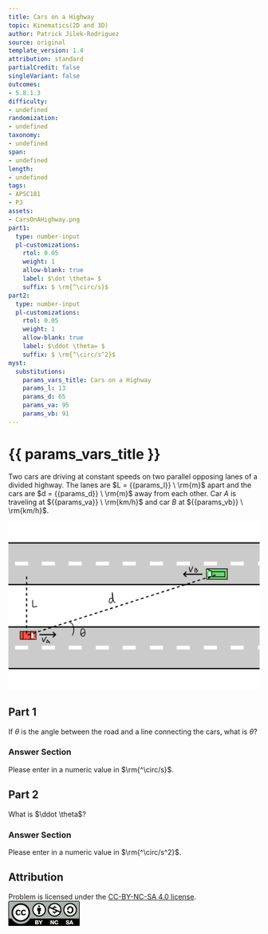 ```yaml
---
title: Cars on a Highway
topic: Kinematics(2D and 3D)
author: Patrick Jilek-Rodriguez
source: original
template_version: 1.4
attribution: standard
partialCredit: false
singleVariant: false
outcomes:
- 5.8.1.3
difficulty:
- undefined
randomization:
- undefined
taxonomy:
- undefined
span:
- undefined
length:
- undefined
tags:
- APSC181
- PJ
assets:
- CarsOnAHighway.png
part1:
  type: number-input
  pl-customizations:
    rtol: 0.05
    weight: 1
    allow-blank: true
    label: $\dot \theta= $
    suffix: $ \rm{^\circ/s}$
part2:
  type: number-input
  pl-customizations:
    rtol: 0.05
    weight: 1
    allow-blank: true
    label: $\ddot \theta= $
    suffix: $ \rm{^\circ/s^2}$
myst:
  substitutions:
    params_vars_title: Cars on a Highway
    params_l: 13
    params_d: 65
    params_va: 95
    params_vb: 91
---
```

# {{ params_vars_title }}
Two cars are driving at constant speeds on two parallel opposing lanes of a divided highway.
The lanes are $L = {{params_l}} \ \rm{m}$ apart and the cars are $d = {{params_d}} \ \rm{m}$ away from each other.
Car $A$ is traveling at ${{params_va}} \ \rm{km/h}$ and car $B$ at ${{params_vb}} \ \rm{km/h}$.

<img src="CarsOnAHighway.png" width=600 alt="Two cars are driving on opposite roads towards each other. The roads are L distance away from each other." >

## Part 1

If $\theta$ is the angle between the road and a line connecting the cars, what is $\dot \theta$?

### Answer Section

Please enter in a numeric value in $\rm{^\circ/s}$.

## Part 2

What is $\ddot \theta$?

### Answer Section

Please enter in a numeric value in $\rm{^\circ/s^2}$.

## Attribution

Problem is licensed under the [CC-BY-NC-SA 4.0 license](https://creativecommons.org/licenses/by-nc-sa/4.0/).<br> ![The Creative Commons 4.0 license requiring attribution-BY, non-commercial-NC, and share-alike-SA license.](https://raw.githubusercontent.com/firasm/bits/master/by-nc-sa.png)